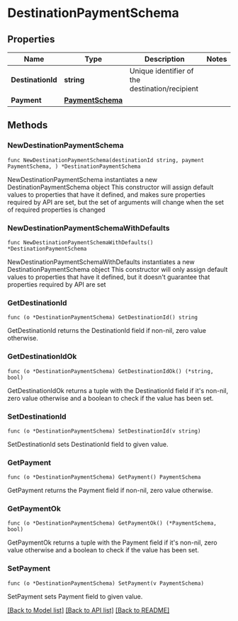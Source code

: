 # DestinationPaymentSchema

## Properties

Name | Type | Description | Notes
------------ | ------------- | ------------- | -------------
**DestinationId** | **string** | Unique identifier of the destination/recipient | 
**Payment** | [**PaymentSchema**](PaymentSchema.md) |  | 

## Methods

### NewDestinationPaymentSchema

`func NewDestinationPaymentSchema(destinationId string, payment PaymentSchema, ) *DestinationPaymentSchema`

NewDestinationPaymentSchema instantiates a new DestinationPaymentSchema object
This constructor will assign default values to properties that have it defined,
and makes sure properties required by API are set, but the set of arguments
will change when the set of required properties is changed

### NewDestinationPaymentSchemaWithDefaults

`func NewDestinationPaymentSchemaWithDefaults() *DestinationPaymentSchema`

NewDestinationPaymentSchemaWithDefaults instantiates a new DestinationPaymentSchema object
This constructor will only assign default values to properties that have it defined,
but it doesn't guarantee that properties required by API are set

### GetDestinationId

`func (o *DestinationPaymentSchema) GetDestinationId() string`

GetDestinationId returns the DestinationId field if non-nil, zero value otherwise.

### GetDestinationIdOk

`func (o *DestinationPaymentSchema) GetDestinationIdOk() (*string, bool)`

GetDestinationIdOk returns a tuple with the DestinationId field if it's non-nil, zero value otherwise
and a boolean to check if the value has been set.

### SetDestinationId

`func (o *DestinationPaymentSchema) SetDestinationId(v string)`

SetDestinationId sets DestinationId field to given value.


### GetPayment

`func (o *DestinationPaymentSchema) GetPayment() PaymentSchema`

GetPayment returns the Payment field if non-nil, zero value otherwise.

### GetPaymentOk

`func (o *DestinationPaymentSchema) GetPaymentOk() (*PaymentSchema, bool)`

GetPaymentOk returns a tuple with the Payment field if it's non-nil, zero value otherwise
and a boolean to check if the value has been set.

### SetPayment

`func (o *DestinationPaymentSchema) SetPayment(v PaymentSchema)`

SetPayment sets Payment field to given value.



[[Back to Model list]](../README.md#documentation-for-models) [[Back to API list]](../README.md#documentation-for-api-endpoints) [[Back to README]](../README.md)


